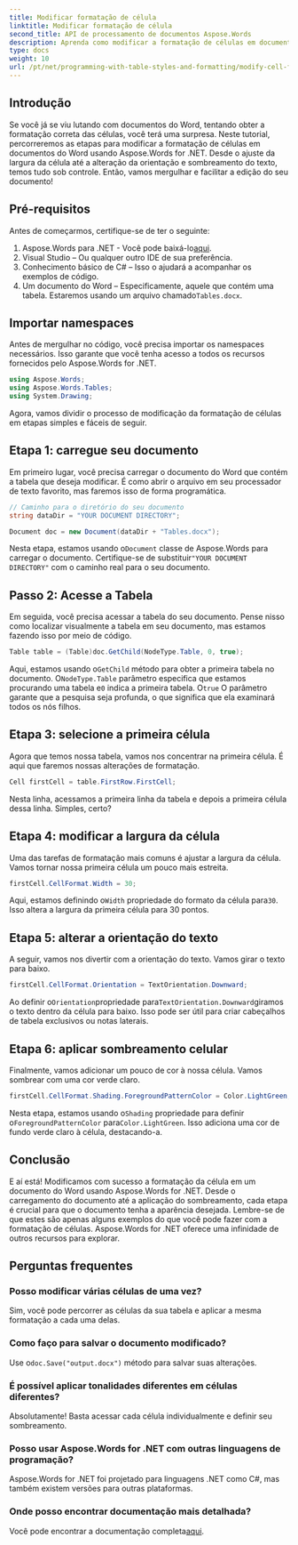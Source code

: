 ```yaml
---
title: Modificar formatação de célula
linktitle: Modificar formatação de célula
second_title: API de processamento de documentos Aspose.Words
description: Aprenda como modificar a formatação de células em documentos do Word usando Aspose.Words for .NET com este guia passo a passo detalhado.
type: docs
weight: 10
url: /pt/net/programming-with-table-styles-and-formatting/modify-cell-formatting/
---
```

## Introdução

Se você já se viu lutando com documentos do Word, tentando obter a formatação correta das células, você terá uma surpresa. Neste tutorial, percorreremos as etapas para modificar a formatação de células em documentos do Word usando Aspose.Words for .NET. Desde o ajuste da largura da célula até a alteração da orientação e sombreamento do texto, temos tudo sob controle. Então, vamos mergulhar e facilitar a edição do seu documento!

## Pré-requisitos

Antes de começarmos, certifique-se de ter o seguinte:

1. Aspose.Words para .NET - Você pode baixá-lo[aqui](https://releases.aspose.com/words/net/).
2. Visual Studio – Ou qualquer outro IDE de sua preferência.
3. Conhecimento básico de C# – Isso o ajudará a acompanhar os exemplos de código.
4.  Um documento do Word – Especificamente, aquele que contém uma tabela. Estaremos usando um arquivo chamado`Tables.docx`.

## Importar namespaces

Antes de mergulhar no código, você precisa importar os namespaces necessários. Isso garante que você tenha acesso a todos os recursos fornecidos pelo Aspose.Words for .NET.

```csharp
using Aspose.Words;
using Aspose.Words.Tables;
using System.Drawing;
```

Agora, vamos dividir o processo de modificação da formatação de células em etapas simples e fáceis de seguir.

## Etapa 1: carregue seu documento

Em primeiro lugar, você precisa carregar o documento do Word que contém a tabela que deseja modificar. É como abrir o arquivo em seu processador de texto favorito, mas faremos isso de forma programática.

```csharp
// Caminho para o diretório do seu documento
string dataDir = "YOUR DOCUMENT DIRECTORY";

Document doc = new Document(dataDir + "Tables.docx");
```

 Nesta etapa, estamos usando o`Document` classe de Aspose.Words para carregar o documento. Certifique-se de substituir`"YOUR DOCUMENT DIRECTORY"` com o caminho real para o seu documento.

## Passo 2: Acesse a Tabela

Em seguida, você precisa acessar a tabela do seu documento. Pense nisso como localizar visualmente a tabela em seu documento, mas estamos fazendo isso por meio de código.

```csharp
Table table = (Table)doc.GetChild(NodeType.Table, 0, true);
```

Aqui, estamos usando o`GetChild` método para obter a primeira tabela no documento. O`NodeType.Table` parâmetro especifica que estamos procurando uma tabela e`0` indica a primeira tabela. O`true` O parâmetro garante que a pesquisa seja profunda, o que significa que ela examinará todos os nós filhos.

## Etapa 3: selecione a primeira célula

Agora que temos nossa tabela, vamos nos concentrar na primeira célula. É aqui que faremos nossas alterações de formatação.

```csharp
Cell firstCell = table.FirstRow.FirstCell;
```

Nesta linha, acessamos a primeira linha da tabela e depois a primeira célula dessa linha. Simples, certo?

## Etapa 4: modificar a largura da célula

Uma das tarefas de formatação mais comuns é ajustar a largura da célula. Vamos tornar nossa primeira célula um pouco mais estreita.

```csharp
firstCell.CellFormat.Width = 30;
```

 Aqui, estamos definindo o`Width` propriedade do formato da célula para`30`. Isso altera a largura da primeira célula para 30 pontos.

## Etapa 5: alterar a orientação do texto

A seguir, vamos nos divertir com a orientação do texto. Vamos girar o texto para baixo.

```csharp
firstCell.CellFormat.Orientation = TextOrientation.Downward;
```

 Ao definir o`Orientation`propriedade para`TextOrientation.Downward`giramos o texto dentro da célula para baixo. Isso pode ser útil para criar cabeçalhos de tabela exclusivos ou notas laterais.

## Etapa 6: aplicar sombreamento celular

Finalmente, vamos adicionar um pouco de cor à nossa célula. Vamos sombrear com uma cor verde claro.

```csharp
firstCell.CellFormat.Shading.ForegroundPatternColor = Color.LightGreen;
```

 Nesta etapa, estamos usando o`Shading` propriedade para definir o`ForegroundPatternColor` para`Color.LightGreen`. Isso adiciona uma cor de fundo verde claro à célula, destacando-a.

## Conclusão

E aí está! Modificamos com sucesso a formatação da célula em um documento do Word usando Aspose.Words for .NET. Desde o carregamento do documento até a aplicação do sombreamento, cada etapa é crucial para que o documento tenha a aparência desejada. Lembre-se de que estes são apenas alguns exemplos do que você pode fazer com a formatação de células. Aspose.Words for .NET oferece uma infinidade de outros recursos para explorar.

## Perguntas frequentes

### Posso modificar várias células de uma vez?
Sim, você pode percorrer as células da sua tabela e aplicar a mesma formatação a cada uma delas.

### Como faço para salvar o documento modificado?
 Use o`doc.Save("output.docx")` método para salvar suas alterações.

### É possível aplicar tonalidades diferentes em células diferentes?
Absolutamente! Basta acessar cada célula individualmente e definir seu sombreamento.

### Posso usar Aspose.Words for .NET com outras linguagens de programação?
Aspose.Words for .NET foi projetado para linguagens .NET como C#, mas também existem versões para outras plataformas.

### Onde posso encontrar documentação mais detalhada?
 Você pode encontrar a documentação completa[aqui](https://reference.aspose.com/words/net/).